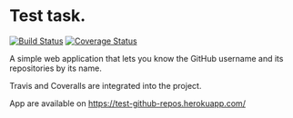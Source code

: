 # Test task.
[![Build Status](https://travis-ci.com/pavlomarii/Github_repos_by_login.svg?branch=master)](https://travis-ci.com/pavlomarii/Github_repos_by_login)
[![Coverage Status](https://coveralls.io/repos/github/pavlomarii/Github_repos_by_login/badge.svg?branch=master)](https://coveralls.io/github/pavlomarii/Github_repos_by_login?branch=master)

A simple web application that lets you know
the GitHub username and its repositories by its name.

Travis and Coveralls are integrated into the project.

App are available on https://test-github-repos.herokuapp.com/
